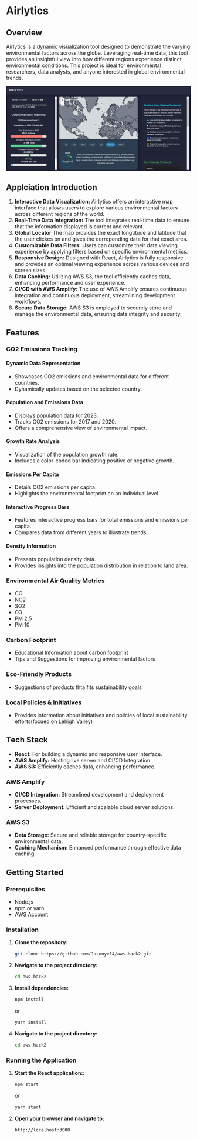 # Airlytics

## Overview
Airlytics is a dynamic visualization tool designed to demonstrate the varying environmental factors across the globe. Leveraging real-time data, this tool provides an insightful view into how different regions experience distinct environmental conditions. This project is ideal for environmental researchers, data analysts, and anyone interested in global environmental trends.

![Airlytics Site](site-preview.jpg)

## Applciation Introduction
1. **Interactive Data Visualization:** Airlytics offers an interactive map interface that allows users to explore various environmental factors across different regions of the world.
2. **Real-Time Data Integration:** The tool integrates real-time data to ensure that the information displayed is current and relevant.
3. **Global Locator** The map provides the exact longtitude and latitude that the user clickes on and gives the correponding data for that exact area.
4. **Customizable Data Filters:** Users can customize their data viewing experience by applying filters based on specific environmental metrics.
5. **Responsive Design:** Designed with React, Airlytics is fully responsive and provides an optimal viewing experience across various devices and screen sizes.
6. **Data Caching:** Utilizing AWS S3, the tool efficiently caches data, enhancing performance and user experience.
7. **CI/CD with AWS Amplify:** The use of AWS Amplify ensures continuous integration and continuous deployment, streamlining development workflows.
8. **Secure Data Storage:** AWS S3 is employed to securely store and manage the environmental data, ensuring data integrity and security.

## Features

### CO2 Emissions Tracking

#### Dynamic Data Representation
- Showcases CO2 emissions and environmental data for different countries.
- Dynamically updates based on the selected country.

#### Population and Emissions Data
- Displays population data for 2023.
- Tracks CO2 emissions for 2017 and 2020.
- Offers a comprehensive view of environmental impact.

#### Growth Rate Analysis
- Visualization of the population growth rate.
- Includes a color-coded bar indicating positive or negative growth.

#### Emissions Per Capita
- Details CO2 emissions per capita.
- Highlights the environmental footprint on an individual level.

#### Interactive Progress Bars
- Features interactive progress bars for total emissions and emissions per capita.
- Compares data from different years to illustrate trends.

#### Density Information
- Presents population density data.
- Provides insights into the population distribution in relation to land area.

### Environmental Air Quality Metrics
- CO
- NO2
- SO2
- O3
- PM 2.5
- PM 10

### Carbon Footprint
- Educational Information about carbon footprint
- Tips and Suggestions for improving environmental factors

### Eco-Friendly Products
- Suggestions of products thta fits sustainability goals

### Local Policies & Initiatives
- Provides information about initiatives and policies of local sustainability efforts(focued on Lehigh Valley)

## Tech Stack
- **React:** For building a dynamic and responsive user interface.
- **AWS Amplify:** Hosting live server and CI/CD Integration.
- **AWS S3:** Efficiently caches data, enhancing performance.

### AWS Amplify
- **CI/CD Integration:** Streamlined development and deployment processes.
- **Server Deployment:** Efficient and scalable cloud server solutions.

### AWS S3
- **Data Storage:** Secure and reliable storage for country-specific environmental data.
- **Caching Mechanism:** Enhanced performance through effective data caching.

## Getting Started

### Prerequisites
- Node.js
- npm or yarn
- AWS Account

### Installation
1. **Clone the repository:**
   ```sh
   git clone https://github.com/Jasonye14/aws-hack2.git
   ```
2. **Navigate to the project directory:**
     ```sh
   cd aws-hack2
   ```
2. **Install dependencies:**
    ```sh
    npm install
    ```
    or 
    ```sh
    yarn install
    ```
2. **Navigate to the project directory:**
    ```sh
    cd aws-hack2
    ```


### Running the Application
1. **Start the React application::**
    ```sh
    npm start
    ```
    or 
    ```sh
    yarn start
    ```
2. **Open your browser and navigate to:**
     ```sh
   http://localhost:3000
   ```